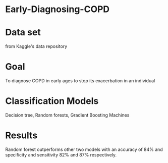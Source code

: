 # Early-Diagnosing-COPD
# Data set 
from Kaggle's data repository
# Goal
To diagnose COPD in early ages to stop its exacerbation in an individual
# Classification Models
Decision tree, Random forests, Gradient Boosting Machines
# Results
Random forest outperforms other two models with an accuracy of 84% and specificity and sensitivity 82% and 87% respectively. 
